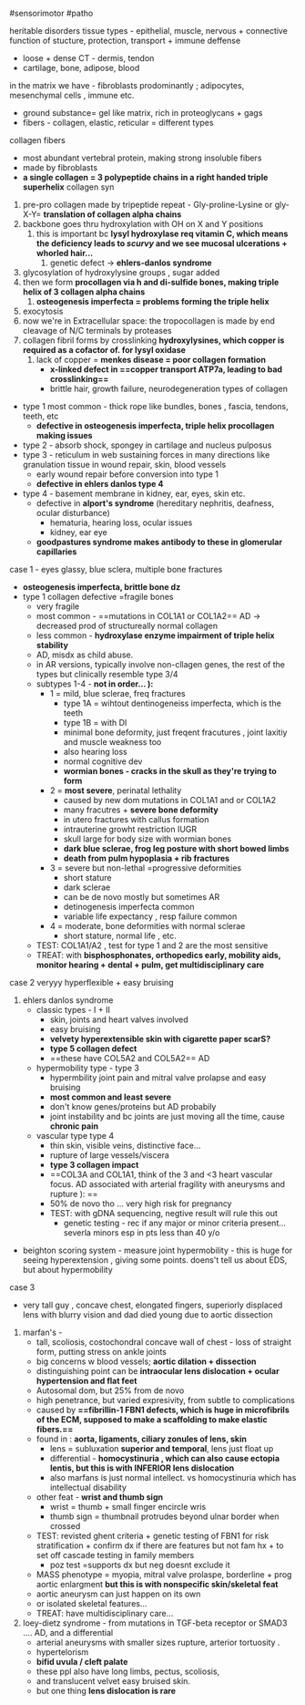 #sensorimotor #patho 

heritable disorders 
tissue types - epithelial, muscle, nervous + connective 
function of stucture, protection, transport + immune deffense
- loose + dense CT - dermis, tendon
- cartilage, bone, adipose, blood 

in the matrix we have - fibroblasts prodominantly ; adipocytes, mesenchymal cells , immune etc. 
- ground substance= gel like matrix, rich in proteoglycans + gags
- fibers - collagen, elastic, reticular = different types 

collagen fibers 
- most abundant vertebral protein, making strong insoluble fibers
- made by fibroblasts
- **a single collagen = 3 polypeptide chains in a right handed triple superhelix**
collagen syn
1. pre-pro collagen made by tripeptide repeat - Gly-proline-Lysine or gly-X-Y= **translation of collagen alpha chains**
2. backbone goes thru hydroxylation with OH on X and Y positions
	1. this is important bc **lysyl hydroxylase req vitamin C, which means the deficiency leads to *scurvy* and we see mucosal ulcerations + whorled hair...**
		1. genetic defect -> **ehlers-danlos syndrome**
3. glycosylation of hydroxylysine groups , sugar added 
4. then we form **procollagen via h and di-sulfide bones, making triple helix of 3 collagen alpha chains**
	1. **osteogenesis imperfecta = problems forming the triple helix**
5. exocytosis 
6. now we're in Extracellular space:  the tropocollagen is made by end cleavage of N/C terminals by proteases 
7. collagen fibril forms by crosslinking **hydroxylysines, which copper is required as a cofactor of. for lysyl oxidase**
	1. lack of copper = **menkes disease = poor collagen formation**
		- **x-linked defect in ==copper transport ATP7a, leading to bad crosslinking==**
		- brittle hair, growth failure, neurodegeneration
types of collagen  
- type 1 most common - thick rope like bundles, bones , fascia, tendons, teeth, etc 
	- **defective in osteogenesis imperfecta, triple helix procollagen making issues**
- type 2 - absorb shock, spongey in cartilage and nucleus pulposus
- type 3 - reticulum in web sustaining forces in many directions like granulation tissue in wound repair, skin, blood vessels
	- early wound repair before conversion into type 1 
	- **defective in ehlers danlos type 4**
- type 4 - basement membrane in kidney, ear, eyes, skin etc. 
	- defective in **alport's syndrome** (hereditary nephritis, deafness, ocular disturbance)
		- hematuria, hearing loss, ocular issues
		- kidney, ear eye 
	- **goodpastures syndrome makes antibody to these in glomerular capillaries**

case 1 - eyes glassy, blue sclera, multiple bone fractures 
- **osteogenesis imperfecta, brittle bone dz**
- type 1 collagen defective =fragile bones 
	- very fragile 
	- most common - ==mutations in COL1A1 or COL1A2== AD -> decreased prod of structureally normal collagen 
	- less common - **hydroxylase enzyme impairment of triple helix stability**
	- AD, misdx as child abuse. 
	- in AR versions, typically involve non-cllagen genes, the rest of the types but clinically resemble type 3/4 
	- subtypes 1-4 - **not in order... ):**
		- 1 = mild, blue sclerae, freq fractures
			- type 1A = wihtout dentinogeneiss imperfecta, which is the teeth 
			- type 1B = with DI
			- minimal bone deformity, just freqent fracutures , joint laxitiy and muscle weakness too 
			- also hearing loss 
			- normal cognitive dev 
			- **wormian bones - cracks in the skull as they're trying to form** 
		- 2 = **most severe**, perinatal lethality 
			- caused by new dom mutations in COL1A1 and or COL1A2 
			- many fracutres + **severe bone deformity**
			- in utero fractures with callus formation 
			- intrauterine growht restriction IUGR
			- skull large for body size with wormian bones 
			- **dark blue sclerae, frog leg posture with short bowed limbs**
			- **death from pulm hypoplasia + rib fractures**
		- 3 = severe but non-lethal =progressive deformities
			- short stature 
			- dark sclerae
			- can be de novo mostly but sometimes AR
			- detinogenesis imperfecta common 
			- variable life expectancy , resp failure common 
		- 4 = moderate, bone deformities with normal sclerae 
			- short stature, normal life , etc. 
	- TEST: COL1A1/A2 , test for type 1 and 2 are the most sensitive 
	- TREAT: with **bisphosphonates, orthopedics early, mobility aids, monitor hearing + dental + pulm, get multidisciplinary care**

case 2 veryyy hyperflexible + easy bruising 
1. ehlers danlos syndrome 
	- classic types - I + II
		- skin, joints and heart valves involved
		- easy bruising
		- **velvety hyperextensible skin with cigarette paper scarS?**
		- **type 5 collagen defect**
		- ==these have COL5A2 and COL5A2== AD
	- hypermobility type - type 3 
		- hypermbility joint pain and mitral valve prolapse and easy bruising 
		- **most common and least severe**
		- don't know genes/proteins but AD probabily 
		- joint instability and bc joints are just moving all the time, cause **chronic pain**
	- vascular type type 4 
		- thin skin, visible veins, distinctive face... 
		- rupture of large vessels/viscera 
		- **type 3 collagen impact**
		- ==COL3A and COL1A1, think of the 3 and <3 heart vascular focus. AD associated with arterial fragility with aneurysms and rupture ): ==
		- 50% de novo tho ... very high risk for pregnancy 
		- TEST: with gDNA sequencing, negtive result will rule this out 
			- genetic testing - rec if any major or minor criteria present... severla minors esp in pts less than 40 y/o 
- beighton scoring system - measure joint hypermobility - this is huge for seeing hyperextension , giving some points. doens't tell us about EDS, but about hypermobility 

case 3 
- very tall guy , concave chest, elongated fingers, superiorly displaced lens with blurry vision and dad died young due to aortic dissection 
1. marfan's -
	- tall, scoliosis, costochondral concave wall of chest - loss of straight form, putting stress on ankle joints
	- big concerns w blood vessels; **aortic dilation + dissection**
	- distinguishing point can be **intraocular lens dislocation + ocular hypertension and flat feet**
	- Autosomal dom, but 25% from de novo
	- high penetrance, but varied expresivity, from subtle to complications
	- caused by **==fibrillin-1 FBN1 defects, which is huge in microfibrils of the ECM, supposed to make a scaffolding to make elastic fibers.==**
	- found in : **aorta, ligaments, ciliary zonules of lens, skin**
		- lens = subluxation **superior and temporal**, lens just float up 
		- differential - **homocystinuria , which can also cause ectopia lentis, but this is with INFERIOR lens dislocation**
		- also marfans is just normal intellect. vs homocystinuria which has intellectual disability 
	- other feat - **wrist and thumb sign**
		- wrist = thumb + small finger encircle wris
		- thumb sign = thumbnail protrudes beyond ulnar border when crossed 
	- TEST: revisted ghent criteria + genetic testing of FBN1 for risk stratification + confirm dx if there are features but not fam hx  + to set off cascade testing in family members 
		- poz test =supports dx but neg doesnt exclude it 
	- MASS phenotype = myopia, mitral valve prolaspe, borderline + prog aortic enlargment **but this is with nonspecific skin/skeletal feat**
	- aortic aneurysm can just happen on its own 
	- or isolated skeletal features... 
	- TREAT: have multidisciplinary care... 
2. loey-dietz syndrome - from mutations in TGF-beta receptor or SMAD3 .... AD, and a differential 
	- arterial aneurysms with smaller sizes rupture, arterior tortuosity . 
	- hypertelorism 
	- **bifid uvula / cleft palate**
	- these ppl also have long limbs, pectus, scoliosis, 
	- and translucent velvet easy bruised skin. 
	- but one thing **lens dislocation is rare**